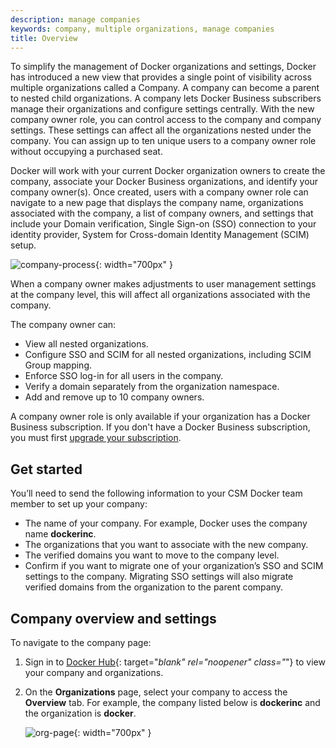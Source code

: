 ```yaml
---
description: manage companies
keywords: company, multiple organizations, manage companies
title: Overview
---
```


To simplify the management of Docker organizations and settings, Docker has introduced a new view that provides a single point of visibility across multiple organizations called a Company. A company can become a parent to nested child organizations. A company lets Docker Business subscribers manage their organizations and configure settings centrally. With the new company owner role, you can control access to the company and company settings. These settings can affect all the organizations nested under the company. You can assign up to ten unique users to a company owner role without occupying a purchased seat.

Docker will work with your current Docker organization owners to create the company, associate your Docker Business organizations, and identify your company owner(s). Once created, users with a company owner role can navigate to a new page that displays the company name, organizations associated with the company, a list of company owners, and settings that include your Domain verification, Single Sign-on (SSO) connection to your identity provider, System for Cross-domain Identity Management (SCIM) setup.


 ![company-process](images/company-process-diagram.png){: width="700px" }

When a company owner makes adjustments to user management settings at the company level, this will affect all organizations associated with the company.

The company owner can:

- View all nested organizations.
- Configure SSO and SCIM for all nested organizations, including SCIM Group mapping.
- Enforce SSO log-in for all users in the company.
- Verify a domain separately from the organization namespace.
- Add and remove up to 10 company owners.

A company owner role is only available if your organization has a Docker Business subscription. If you don't have a Docker Business subscription, you must first [upgrade your subscription](../subscription/upgrade.md).

## Get started

You’ll need to send the following information to your CSM Docker team member to set up your company:

- The name of your company. For example, Docker uses the company name **dockerinc**.
- The organizations that you want to associate with the new company.
- The verified domains you want to move to the company level.
- Confirm if you want to migrate one of your organization’s SSO and SCIM settings to the company. Migrating SSO settings will also migrate verified domains from the organization to the parent company.

## Company overview and settings

To navigate to the company page:

1. Sign in to [Docker Hub](https://hub.docker.com/){: target="_blank" rel="noopener" class="_"} to view your company and organizations.
2. On the **Organizations** page, select your company to access the **Overview** tab. For example, the company listed below is **dockerinc** and the organization is **docker**.

    ![org-page](images/org-page.png){: width="700px" }
